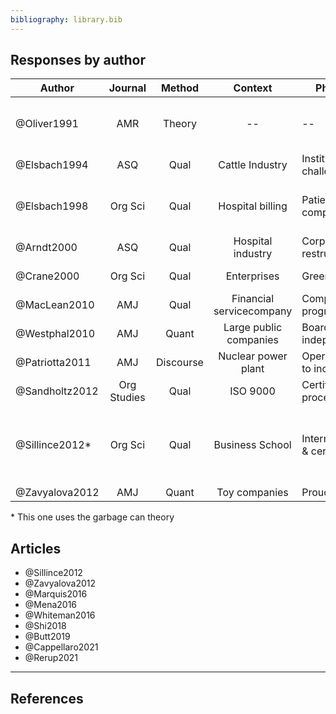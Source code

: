 ```yaml
---
bibliography: library.bib
---
```


## Responses by author

Author          | Journal       | Method    | Context                       | Phenomenon                        | Responses
-----           | :-:           | :-:       | :-:                           | ---                               | ---------                      
@Oliver1991     | AMR           | Theory    | --                            | --                                                | Acquisce, Compromise, Avoid, Defy, Manipulate
@Elsbach1994    | ASQ           | Qual      | Cattle Industry               | Institutional challenges                          | Denial, Acknowledgement
@Elsbach1998    | Org Sci       | Qual      | Hospital billing              | Patient complains/inquiries                       | Accomodating, Legitimate, Intimidating, Bureacucratic
@Arndt2000      | ASQ           | Qual      | Hospital industry             | Corporate restructuring                           | Impression management
@Crane2000      | Org Sci       | Qual      | Enterprises                   | Greening                                          | "Amoralization" (decoupling)
@MacLean2010    | AMJ           | Qual      | Financial servicecompany      | Compliance programs                               | Decoupling
@Westphal2010   | AMJ           | Quant     | Large public companies        | Board independence                                | Impression management
@Patriotta2011  | AMJ           | Discourse | Nuclear power plant           | Operator response to incident                     |  Justifications
@Sandholtz2012  | Org Studies   | Qual      | ISO 9000                      | Certification process                             | Decoupling
@Sillince2012*  | Org Sci       | Qual      | Business School               | Internationalization & certification              | Doubting, distancing, fogging, conformity, and responsiblity rhetoric
@Zavyalova2012  | AMJ           | Quant     | Toy companies                 | Prouct recall

\* This one uses the garbage can theory

## Articles

* @Sillince2012
* @Zavyalova2012
* @Marquis2016
* @Mena2016
* @Whiteman2016
* @Shi2018
* @Butt2019
* @Cappellaro2021
* @Rerup2021

---

## References